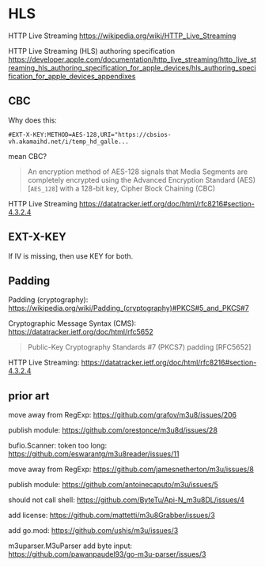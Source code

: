 # HLS

HTTP Live Streaming
<https://wikipedia.org/wiki/HTTP_Live_Streaming>

HTTP Live Streaming (HLS) authoring specification
<https://developer.apple.com/documentation/http_live_streaming/http_live_streaming_hls_authoring_specification_for_apple_devices/hls_authoring_specification_for_apple_devices_appendixes>

## CBC

Why does this:

~~~
#EXT-X-KEY:METHOD=AES-128,URI="https://cbsios-vh.akamaihd.net/i/temp_hd_galle...
~~~

mean CBC?

> An encryption method of AES-128 signals that Media Segments are completely
> encrypted using the Advanced Encryption Standard (AES) [`AES_128`] with a
> 128-bit key, Cipher Block Chaining (CBC)

HTTP Live Streaming
https://datatracker.ietf.org/doc/html/rfc8216#section-4.3.2.4

## EXT-X-KEY

If IV is missing, then use KEY for both.

## Padding

Padding (cryptography):
<https://wikipedia.org/wiki/Padding_(cryptography)#PKCS#5_and_PKCS#7>

Cryptographic Message Syntax (CMS):
https://datatracker.ietf.org/doc/html/rfc5652

> Public-Key Cryptography Standards #7 (PKCS7) padding [RFC5652]

HTTP Live Streaming:
https://datatracker.ietf.org/doc/html/rfc8216#section-4.3.2.4

## prior art

move away from RegExp:
https://github.com/grafov/m3u8/issues/206

publish module:
https://github.com/orestonce/m3u8d/issues/28

bufio.Scanner: token too long:
https://github.com/eswarantg/m3u8reader/issues/11

move away from RegExp:
https://github.com/jamesnetherton/m3u/issues/8

publish module:
https://github.com/antoinecaputo/m3u/issues/5

should not call shell:
<https://github.com/ByteTu/Api-N_m3u8DL/issues/4>

add license:
https://github.com/mattetti/m3u8Grabber/issues/3

add go.mod:
https://github.com/ushis/m3u/issues/3

m3uparser.M3uParser add byte input:
https://github.com/pawanpaudel93/go-m3u-parser/issues/3
